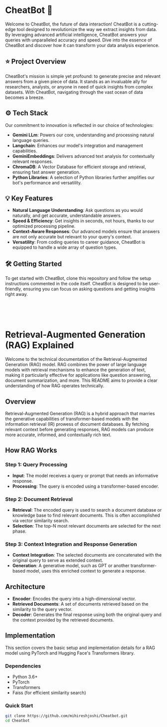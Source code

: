 # CheatBot :robot:

Welcome to CheatBot, the future of data interaction! CheatBot is a cutting-edge tool designed to revolutionize the way we extract insights from data. By leveraging advanced artificial intelligence, CheatBot answers your queries with unparalleled accuracy and speed. Dive into the essence of CheatBot and discover how it can transform your data analysis experience.

## :star: Project Overview

CheatBot's mission is simple yet profound: to generate precise and relevant answers from a given piece of data. It stands as an invaluable ally for researchers, analysts, or anyone in need of quick insights from complex datasets. With CheatBot, navigating through the vast ocean of data becomes a breeze.

## :gear: Tech Stack

Our commitment to innovation is reflected in our choice of technologies:

- **Gemini LLm**: Powers our core, understanding and processing natural language queries.
- **Langchain**: Enhances our model's integration and management capabilities.
- **GeminiEmbeddings**: Delivers advanced text analysis for contextually relevant responses.
- **ChromaDB**: A Vector Database for efficient storage and retrieval, ensuring fast answer generation.
- **Python Libraries**: A selection of Python libraries further amplifies our bot's performance and versatility.

## :bulb: Key Features

- **Natural Language Understanding**: Ask questions as you would naturally, and get accurate, understandable answers.
- **Speed & Efficiency**: Get insights in seconds, not hours, thanks to our optimized processing pipeline.
- **Context-Aware Responses**: Our advanced models ensure that answers are not only accurate but relevant to your query's context.
- **Versatility**: From coding queries to career guidance, CheatBot is equipped to handle a wide array of question types.

## :hammer_and_wrench: Getting Started

To get started with CheatBot, clone this repository and follow the setup instructions commented in the code itself. CheatBot is designed to be user-friendly, ensuring you can focus on asking questions and getting insights right away.

<br>
<br>
<br>

# Retrieval-Augmented Generation (RAG) Explained

Welcome to the technical documentation of the Retrieval-Augmented Generation (RAG) model. RAG combines the power of large language models with retrieval mechanisms to enhance the generation of text, making it particularly effective for applications like question answering, document summarization, and more. This README aims to provide a clear understanding of how RAG operates technically.

## Overview

Retrieval-Augmented Generation (RAG) is a hybrid approach that marries the generative capabilities of transformer-based models with the information retrieval (IR) prowess of document databases. By fetching relevant context before generating responses, RAG models can produce more accurate, informed, and contextually rich text.

## How RAG Works

### Step 1: Query Processing

- **Input**: The model receives a query or prompt that needs an informative response.
- **Processing**: The query is encoded using a transformer-based encoder.

### Step 2: Document Retrieval

- **Retrieval**: The encoded query is used to search a document database or knowledge base to find relevant documents. This is often accomplished via vector similarity search.
- **Selection**: The top-N most relevant documents are selected for the next phase.

### Step 3: Context Integration and Response Generation

- **Context Integration**: The selected documents are concatenated with the original query to serve as extended context.
- **Generation**: A generative model, such as GPT or another transformer-based model, uses this enriched context to generate a response.

## Architecture


- **Encoder**: Encodes the query into a high-dimensional vector.
- **Retrieved Documents**: A set of documents retrieved based on the similarity to the query vector.
- **Decoder**: Generates the final response using both the original query and the context provided by the retrieved documents.

## Implementation

This section covers the basic setup and implementation details for a RAG model using PyTorch and Hugging Face's Transformers library.

### Dependencies

- Python 3.6+
- PyTorch
- Transformers
- Faiss (for efficient similarity search)

### Quick Start

```bash
git clone https://github.com/mihireshjoshi/Cheatbot.git
cd Cheatbot
